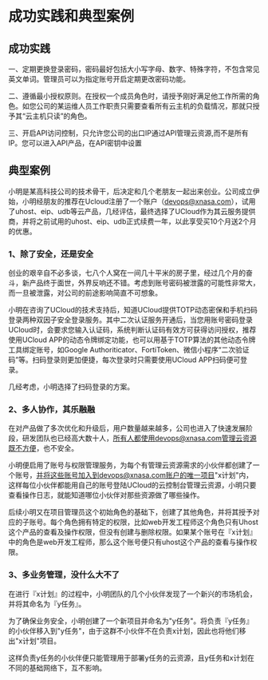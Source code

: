 

# 成功实践和典型案例

## 成功实践

一、定期更换登录密码，密码最好包括大小写字母、数字、特殊字符，不包含常见英文单词。管理员可以为指定账号开启定期更改密码功能。  

二、遵循最小授权原则。在授权一个成员角色时，请授予刚好满足他工作所需的角色。如您公司的某运维人员工作职责只需要查看所有云主机的负载情况，那就只授予其“云主机只读”的角色。  

三、开启API访问控制，只允许您公司的出口IP通过API管理云资源,而不是所有IP。您可以进入API产品，在API密钥中设置

## 典型案例

小明是某高科技公司的技术骨干，后决定和几个老朋友一起出来创业。公司成立伊始，小明经朋友的推荐在Ucloud注册了一个账户（devops@xnasa.com），试用了uhost、eip、udb等云产品，几经评估，最终选择了UCloud作为其云服务提供商，并将之前试用的uhost、eip、udb正式续费一年，以此享受买10个月送2个月的优惠。

### 1、除了安全，还是安全

创业的艰辛自不必多谈，七八个人窝在一间几十平米的房子里，经过几个月的奋斗，新产品终于面世，外界反响还不错。考虑到账号密码被泄露的可能性非常大，而一旦被泄露，对公司的前途影响简直不可想象。

小明在咨询了UCloud的技术支持后，知道UCloud提供TOTP动态密保和手机扫码登录两种双因子安全登录服务。其中二次认证服务开通后，当您用账号密码登录UCloud时，会要求您输入认证码，系统判断认证码有效方可获得访问授权，推荐使用UCloud APP的动态令牌绑定功能，也可以用基于TOTP算法的其他动态令牌工具绑定账号，如Google Authoriticator、FortiToken、微信小程序“二次验证码”等。扫码登录则更加便捷，每次登录时只需要使用UCloud APP扫码便可登录。

几经考虑，小明选择了扫码登录的方案。

### 2、多人协作，其乐融融

在对产品做了多次优化和升级后，用户数量越来越多，公司也进入了快速发展阶段，研发团队也已经高大数十人，所有人都使用devops@xnasa.com管理云资源既不方便，也不安全。

小明便启用了账号与权限管理服务，为每个有管理云资源需求的小伙伴都创建了一个账号，并将这些账号加入到devops@xnasa.com账户的唯一项目"x计划"内，这样每位小伙伴都能用自己的账号登陆UCloud的云控制台管理云资源，小明只要查看操作日志，就能知道哪位小伙伴对那些资源做了哪些操作。

后续小明又在项目管理员这个初始角色的基础下，创建了其他角色，并将其授予对应的子账号。每个角色拥有特定的权限，比如web开发工程师这个角色只有Uhost这个产品的查看及操作权限，但没有创建与删除权限。如果某个账号在『x计划』中的角色是web开发工程师，那么这个账号便只有uhost这个产品的查看与操作权限。

### 3、多业务管理，没什么大不了

在进行『x计划』的过程中，小明团队的几个小伙伴发现了一个新兴的市场机会，并将其命名为『y任务』。

为了确保业务安全，小明创建了一个新项目并命名为"y任务"。将负责『y任务』的小伙伴移入到"y任务"，由于这群不小伙伴不在负责x计划，因此也将他们移出"x计划"项目。

这样负责y任务的小伙伴便只能管理用于部署y任务的云资源，且y任务和x计划在不同的基础网络下，互不影响。
